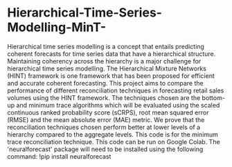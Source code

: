 # Hierarchical-Time-Series-Modelling-MinT-
Hierarchical time series modelling is a concept that entails predicting coherent forecasts for time series data that have a hierarchical structure. Maintaining coherency across the hierarchy is a major challenge for hierarchical time series modelling. The Hierarchical Mixture Networks (HINT) framework is one framework that has been proposed for efficient and accurate coherent forecasting. This project aims to compare the performance of different reconciliation techniques in forecasting retail sales volumes using the HINT framework. The techniques chosen are the bottom-up and minimum trace algorithms which will be evaluated using the scaled continuous ranked probability score (sCRPS), root mean squared error (RMSE) and the mean absolute error (MAE) metric. We prove that the reconciliation techniques chosen perform better at lower levels of a hierarchy compared to the aggregate levels. This code is for the minimum trace reconciliation technique. This code can be run on Google Colab. The 'neuralforecast' package will need to be installed using the following command: !pip install neuralforecast
